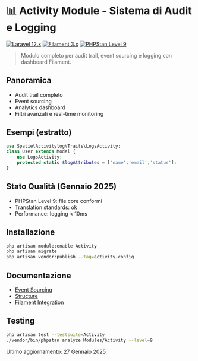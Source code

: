 # 📊 Activity Module - Sistema di Audit e Logging

[![Laravel 12.x](https://img.shields.io/badge/Laravel-12.x-red.svg)](https://laravel.com/)
[![Filament 3.x](https://img.shields.io/badge/Filament-3.x-blue.svg)](https://filamentphp.com/)
[![PHPStan Level 9](https://img.shields.io/badge/PHPStan-Level%209-brightgreen.svg)](https://phpstan.org/)

> Modulo completo per audit trail, event sourcing e logging con dashboard Filament.

## Panoramica
- Audit trail completo
- Event sourcing
- Analytics dashboard
- Filtri avanzati e real-time monitoring

## Esempi (estratto)
```php
use Spatie\Activitylog\Traits\LogsActivity;
class User extends Model {
    use LogsActivity;
    protected static $logAttributes = ['name','email','status'];
}
```

## Stato Qualità (Gennaio 2025)
- PHPStan Level 9: file core conformi
- Translation standards: ok
- Performance: logging < 10ms

## Installazione
```bash
php artisan module:enable Activity
php artisan migrate
php artisan vendor:publish --tag=activity-config
```

## Documentazione
- [Event Sourcing](event-sourcing.md)
- [Structure](structure.md)
- [Filament Integration](filament.md)

## Testing
```bash
php artisan test --testsuite=Activity
./vendor/bin/phpstan analyze Modules/Activity --level=9
```

Ultimo aggiornamento: 27 Gennaio 2025 